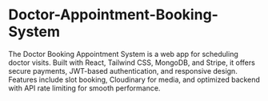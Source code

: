 # Doctor-Appointment-Booking-System
The Doctor Booking Appointment System is a web app for scheduling doctor visits. Built with React, Tailwind CSS, MongoDB, and Stripe, it offers secure payments, JWT-based authentication, and responsive design. Features include slot booking, Cloudinary for media, and optimized backend with API rate limiting for smooth performance.
